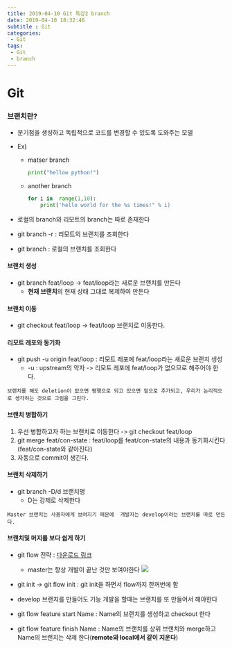 ```yaml
---
title: 2019-04-10 Git 특강2 branch
date: 2019-04-10 18:32:46
subtitle : Git
categories:
 - Git
tags:
 - Git
 - branch
---
```


# Git

### 브랜치란?
* 분기점을 생성하고 독립적으로 코드를 변경할 수 있도록 도와주는 모델
* Ex) 
  * matser branch
    ```python
    print("hellow python!")
    ```
  * another branch
    ```python
    for i in  range(1,10):
        print('hello world for the %s times!" % i)
    ```   

* 로컬의 branch와 리모트의 branch는 따로 존재한다
* git branch -r : 리모트의 브랜치를 조회한다
* git branch : 로컬의 브랜치를 조회한다


#### 브랜치 생성
* git branch feat/loop -> feat/loop라는 새로운 브랜치를 만든다
  *  **현재 브랜치**의 현재 상태 그대로 복제하여 만든다

#### 브랜치 이동
* git checkout feat/loop -> feat/loop 브랜치로 이동한다.

#### 리모트 레포와 동기화
* git push -u origin feat/loop : 리모트 레포에 feat/loop라는 새로운 브랜치 생성
  * -u : upstream의 약자 -> 리모트 레포에 feat/loop가 없으므로 해주어야 한다.


 ```text
 브랜치를 해도 deletion이 없으면 평행으로 되고 있으면 밑으로 추가되고, 우리가 논리적으로 생각하는 것으로 그림을 그린다.
 ```

#### 브랜치 병합하기
1. 우선 병합하고자 하는 브랜치로 이동한다 -> git checkout feat/loop
2. git merge feat/con-state : feat/loop를 feat/con-state의 내용과 동기화시킨다(feat/con-state와 같아진다)
3. 자동으로 commit이 생긴다.

#### 브랜치 삭제하기
* git branch -D/d 브랜치명
  * D는 강제로 삭제한다


```text
Master 브랜치는 사용자에게 보여지기 때문에  개발자는 develop이라는 브랜치를 따로 만든다.
```

#### 브랜치및 머지를 보다 쉽게 하기
* git flow 전략 : [다운로드 링크](https://danielkummer.github.io/git-flow-cheatsheet/index.ko_KR.html)
  * master는 항상 개발이 끝난 것만 보여야한다
 ![](https://camo.githubusercontent.com/075a231fca71d6a23491041230f3a265671e3a36/68747470733a2f2f64616e69656c6b756d6d65722e6769746875622e696f2f6769742d666c6f772d636865617473686565742f696d672f6769742d666c6f772d636f6d6d616e64732e706e67)
* git init -> git flow init : git init을 하면서 flow까지 한꺼번에 함
* develop 브랜치를 만들어도 기능 개발을 할때는 브랜치를 또 만들어서 해야한다 

* git flow feature start Name : Name의 브랜치를 생성하고 checkout 한다
* git flow feature finish Name : Name의 브랜치를 상위 브랜치와 merge하고 Name의 브랜치는 삭제 한다(**remote와 local에서 같이 지운다**)
